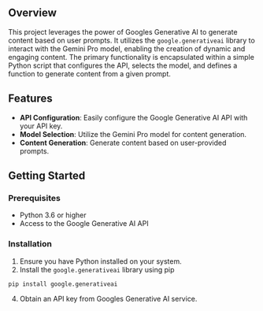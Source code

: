 ## Overview

This project leverages the power of Googles Generative AI to generate content based on user prompts. It utilizes the `google.generativeai` library to interact with the Gemini Pro model, enabling the creation of dynamic and engaging content. The primary functionality is encapsulated within a simple Python script that configures the API, selects the model, and defines a function to generate content from a given prompt.

## Features

- **API Configuration**: Easily configure the Google Generative AI API with your API key.
- **Model Selection**: Utilize the Gemini Pro model for content generation.
- **Content Generation**: Generate content based on user-provided prompts.

## Getting Started

### Prerequisites

- Python 3.6 or higher
- Access to the Google Generative AI API

### Installation

1. Ensure you have Python installed on your system.
2. Install the `google.generativeai` library using pip

`pip install google.generativeai`

4. Obtain an API key from Googles Generative AI service.



